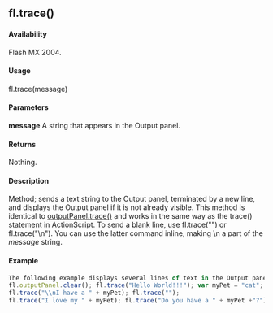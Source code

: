 ## fl.trace()

#### Availability

Flash MX 2004.

#### Usage

fl.trace(message)

#### Parameters

**message** A string that appears in the Output panel.

#### Returns

Nothing.

#### Description

Method; sends a text string to the Output panel, terminated by a new line, and displays the Output panel if it is not already visible. This method is identical to [outputPanel.trace()](#!AdobeDocs/developers-animatesdk-docs/master/outputPanel_object/outputPane2.md) and works in the same way as the trace() statement in ActionScript.
To send a blank line, use fl.trace("") or fl.trace("\\n"). You can use the latter command inline, making \\n a part of the *message* string.

#### Example

```javascript
The following example displays several lines of text in the Output panel:
fl.outputPanel.clear(); fl.trace("Hello World!!!"); var myPet = "cat";
fl.trace("\\nI have a " + myPet); fl.trace("");
fl.trace("I love my " + myPet); fl.trace("Do you have a " + myPet +"?");

```